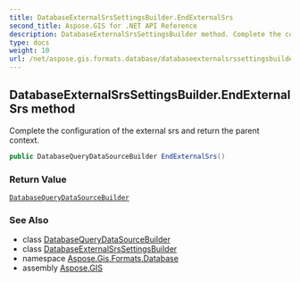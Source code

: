 ```yaml
---
title: DatabaseExternalSrsSettingsBuilder.EndExternalSrs
second_title: Aspose.GIS for .NET API Reference
description: DatabaseExternalSrsSettingsBuilder method. Complete the configuration of the external srs and return the parent context
type: docs
weight: 10
url: /net/aspose.gis.formats.database/databaseexternalsrssettingsbuilder/endexternalsrs/
---
```

## DatabaseExternalSrsSettingsBuilder.EndExternalSrs method

Complete the configuration of the external srs and return the parent context.

```csharp
public DatabaseQueryDataSourceBuilder EndExternalSrs()
```

### Return Value

[`DatabaseQueryDataSourceBuilder`](../../databasequerydatasourcebuilder/)

### See Also

* class [DatabaseQueryDataSourceBuilder](../../databasequerydatasourcebuilder/)
* class [DatabaseExternalSrsSettingsBuilder](../)
* namespace [Aspose.Gis.Formats.Database](../../databaseexternalsrssettingsbuilder/)
* assembly [Aspose.GIS](../../../)


